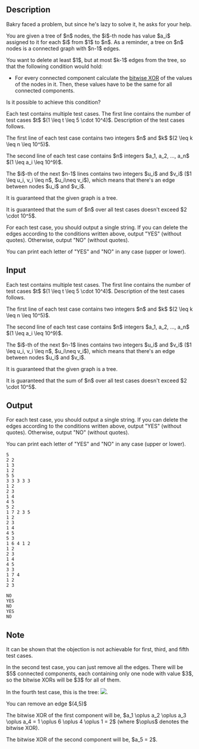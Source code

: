 ## Description

<div><p>Bakry faced a problem, but since he's lazy to solve it, he asks for your help.</p><p>You are given a tree of $n$ nodes, the $i$-th node has value $a_i$ assigned to it for each $i$ from $1$ to $n$. As a reminder, a tree on $n$ nodes is a connected graph with $n-1$ edges.</p><p>You want to delete <span class="tex-font-style-bf">at least $1$, but at most $k-1$ edges</span> from the tree, so that the following condition would hold:</p><ul><li><p>For every connected component calculate the <a href="https://en.wikipedia.org/wiki/Bitwise_operation#XOR">bitwise XOR</a> of the values of the nodes in it. Then, these values have to be the same for all connected components.</p></li></ul><p>Is it possible to achieve this condition?</p></div><div class="input-specification"><p>Each test contains multiple test cases. The first line contains the number of test cases $t$ $(1 \leq t \leq 5 \cdot 10^4)$. Description of the test cases follows.</p><p>The first line of each test case contains two integers $n$ and $k$ $(2 \leq k \leq n \leq 10^5)$.</p><p>The second line of each test case contains $n$ integers $a_1, a_2, ..., a_n$ $(1 \leq a_i \leq 10^9)$.</p><p>The $i$-th of the next $n-1$ lines contains two integers $u_i$ and $v_i$ ($1 \leq u_i, v_i \leq n$, $u_i\neq v_i$), which means that there's an edge between nodes $u_i$ and $v_i$.</p><p>It is guaranteed that the given graph is a tree.</p><p>It is guaranteed that the sum of $n$ over all test cases doesn't exceed $2 \cdot 10^5$.</p></div><div class="output-specification"><p>For each test case, you should output a single string. If you can delete the edges according to the conditions written above, output "YES" (without quotes). Otherwise, output "NO" (without quotes).</p><p>You can print each letter of "YES" and "NO" in any case (upper or lower).</p></div>

## Input

<p>Each test contains multiple test cases. The first line contains the number of test cases $t$ $(1 \leq t \leq 5 \cdot 10^4)$. Description of the test cases follows.</p><p>The first line of each test case contains two integers $n$ and $k$ $(2 \leq k \leq n \leq 10^5)$.</p><p>The second line of each test case contains $n$ integers $a_1, a_2, ..., a_n$ $(1 \leq a_i \leq 10^9)$.</p><p>The $i$-th of the next $n-1$ lines contains two integers $u_i$ and $v_i$ ($1 \leq u_i, v_i \leq n$, $u_i\neq v_i$), which means that there's an edge between nodes $u_i$ and $v_i$.</p><p>It is guaranteed that the given graph is a tree.</p><p>It is guaranteed that the sum of $n$ over all test cases doesn't exceed $2 \cdot 10^5$.</p>

## Output

<p>For each test case, you should output a single string. If you can delete the edges according to the conditions written above, output "YES" (without quotes). Otherwise, output "NO" (without quotes).</p><p>You can print each letter of "YES" and "NO" in any case (upper or lower).</p>





```input1
5
2 2
1 3
1 2
5 5
3 3 3 3 3
1 2
2 3
1 4
4 5
5 2
1 7 2 3 5
1 2
2 3
1 4
4 5
5 3
1 6 4 1 2
1 2
2 3
1 4
4 5
3 3
1 7 4
1 2
2 3
```




```output1
NO
YES
NO
YES
NO
```



## Note

<p>It can be shown that the objection is not achievable for first, third, and fifth test cases.</p><p>In the second test case, you can just remove all the edges. There will be $5$ connected components, each containing only one node with value $3$, so the bitwise XORs will be $3$ for all of them.</p><p>In the fourth test case, this is the tree: <img class="tex-graphics" src="file://dniTMm9v.png" style="max-width: 100.0%;max-height: 100.0%;">.</p><p>You can remove an edge <span class="tex-font-style-bf">$(4,5)$</span></p><p>The bitwise XOR of the first component will be, $a_1 \oplus a_2 \oplus a_3 \oplus a_4 = 1 \oplus 6 \oplus 4 \oplus 1 = 2$ (where $\oplus$ denotes the bitwise XOR). </p><p>The bitwise XOR of the second component will be, $a_5 = 2$. </p>
